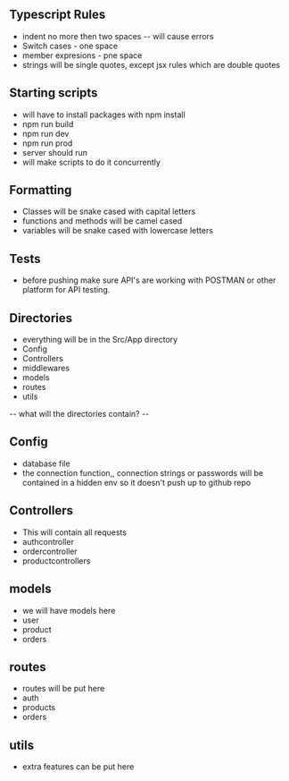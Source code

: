 ## Typescript Rules 
* indent no more then two spaces -- will cause errors
* Switch cases - one space
* member expresions - pne space
* strings will be single quotes, except jsx rules which are double quotes
  
## Starting scripts
* will have to install packages with npm install
* npm run build
* npm run dev
* npm run prod
* server should run
* will make scripts to do it concurrently


## Formatting
* Classes will be snake cased with capital letters
* functions and methods will be camel cased
* variables will be snake cased with lowercase letters

## Tests
* before pushing make sure API's are working with POSTMAN or other platform for API testing. 

## Directories
* everything will be in the Src/App directory
* Config
* Controllers
* middlewares
* models
* routes
* utils

-- what will the directories contain? --

## Config
* database file
* the connection function,, connection strings or passwords will be contained in a hidden env so it doesn't push up to github repo

## Controllers
* This will contain all requests
* authcontroller
* ordercontroller
* productcontrollers

## models
* we will have models here
* user
* product
* orders

## routes
* routes will be put here
* auth
* products
* orders

## utils
* extra features can be put here
